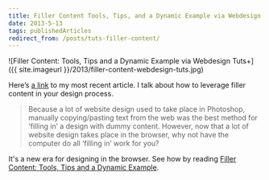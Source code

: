 ```yaml
---
title: Filler Content Tools, Tips, and a Dynamic Example via Webdesign Tuts+
date: 2013-5-13
tags: publishedArticles
redirect_from: /posts/tuts-filler-content/
---
```


![Filler Content: Tools, Tips and a Dynamic Example via Webdesign Tuts+]({{ site.imageurl }}/2013/filler-content-webdesign-tuts.jpg)

Here’s [a link][1] to my most recent article. I talk about how to leverage filler content in your design process.

> Because a lot of website design used to take place in Photoshop, manually copying/pasting text from the web was the best method for ‘filling in’ a design with dummy content. However, now that a lot of website design takes place in the browser, why not have the computer do all ‘filling in’ work for you?

It's a new era for designing in the browser. See how by reading [Filler Content: Tools, Tips and a Dynamic Example][1].


[1]: http://webdesign.tutsplus.com/tutorials/htmlcss-tutorials/filler-content-tools-tips-and-a-dynamic-example/
